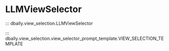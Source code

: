 # LLMViewSelector

::: dbally.view_selection.LLMViewSelector

::: dbally.view_selection.view_selector_prompt_template.VIEW_SELECTION_TEMPLATE
